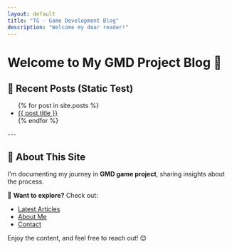 ```yaml
---
layout: default
title: "TG - Game Development Blog"
description: "Welcome my dear reader!"
---
```



# Welcome to My GMD Project Blog 🚀
<!-- This is a simple Jekyll-powered blog hosted on **GitHub Pages**. -->

## 📌 Recent Posts (Static Test)
<ul>
  {% for post in site.posts %}
    <li>
      <a href="{{ post.url }}">{{ post.title }}</a>
    </li>
  {% endfor %}
</ul>
---

## 📖 About This Site
I'm documenting my journey in **GMD game project**, sharing insights about the process.


🌟 **Want to explore?** Check out:
- [Latest Articles](/blog)
- [About Me](/about)
- [Contact](/contact)

Enjoy the content, and feel free to reach out! 😊

<link rel="stylesheet" type="text/css" href="assets/css/style.css">